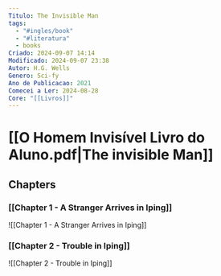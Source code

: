 ```yaml
---
Titulo: The Invisible Man
tags:
  - "#ingles/book"
  - "#literatura"
  - books
Criado: 2024-09-07 14:14
Modificado: 2024-09-07 23:38
Autor: H.G. Wells
Genero: Sci-fy
Ano de Publicacao: 2021
Comecei a Ler: 2024-08-28
Core: "[[Livros]]"
---
```

# [[O Homem Invisível Livro do Aluno.pdf|The invisible Man]]


## Chapters
### [[Chapter 1 - A Stranger Arrives in Iping]]
![[Chapter 1 - A Stranger Arrives in Iping]]
### [[Chapter 2 - Trouble in Iping]]
![[Chapter 2 - Trouble in Iping]]



